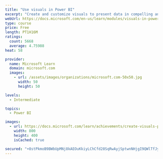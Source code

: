```yaml
---
title: "Use visuals in Power BI"
excerpt: "Create and customize visuals to present data in compelling and insightful ways."
webUrl: https://docs.microsoft.com/en-us/learn/modules/visuals-in-power-bi/
type: course
price: Free
length: PT1H16M
ratings:
  count: 5668
  average: 4.75988
heat: 58

provider:
  name: Microsoft Learn
  domain: microsoft.com
  images:
    - url: /assets/images/organizations/microsoft.com-50x50.jpg
      width: 50
      height: 50

levels:
  - Intermediate

topics:
  - Power BI

images:
  - url: https://docs.microsoft.com/learn/achievements/create-visuals-power-bi-desktop-social.png
    width: 800
    height: 400
    isCached: true

secured: "+8stPkmoB9BWbUpMNj8kAEOuKkiyLChCfd28SqRwAyjSptwnNHjgI9QWlTfJypqacpkqGkPAD9CTffuoibr9alMrpaY1N8tWfSeH6b+6UrMZG+VW79OaxyMAUAPxAQhfAbpw4r014ybc/9HZBdKy+tqgf9K/txZlnQ3bEZMFPiQwUXvjPmkgofilbWf/RqACnXao3CNazN2CGYOzALGCm4pIfKM/g32DEbxV56fESvK6X0kg/CAzsCf2irJK0A4PNoTgjWbd/mGut+AIYO6qWZF2lvEJ0zFcLyuBDeQAciQz/Av+iiczifggVZ5pC56PBb97LMMYC6Ea0OOgsCXAuRKdhUczFUGjW0S9scD2x32m4bfyNILmbq9Dl2uqVhJ/4JkHhe+NfDcypLFhiraQ8rPCqVFr7Md8YikYPVlflWo=;T7JtSQPKUspb4P9Hv5AzgA=="
---
```


